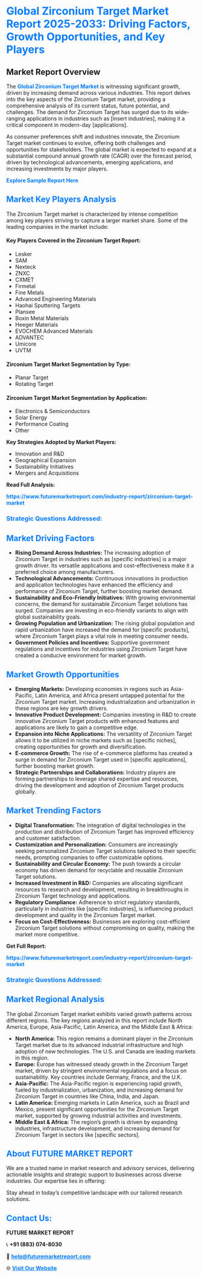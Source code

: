 <h1 style="color: #007BFF;">Global Zirconium Target Market Report 2025-2033: Driving Factors, Growth Opportunities, and Key Players</h1>

<section id="overview">
<h2>Market Report Overview</h2>
<p>The <a href="https://www.futuremarketreport.com/industry-report/zirconium-target-market" style="color: #007BFF; text-decoration: none;"><strong>Global Zirconium Target Market</strong></a> is witnessing significant growth, driven by increasing demand across various industries. This report delves into the key aspects of the Zirconium Target market, providing a comprehensive analysis of its current status, future potential, and challenges. The demand for Zirconium Target has surged due to its wide-ranging applications in industries such as [insert industries], making it a critical component in modern-day [applications].</p>
<p>As consumer preferences shift and industries innovate, the Zirconium Target market continues to evolve, offering both challenges and opportunities for stakeholders. The global market is expected to expand at a substantial compound annual growth rate (CAGR) over the forecast period, driven by technological advancements, emerging applications, and increasing investments by major players.</p>
</section>

<section id="overview">
<p><a href="https://www.futuremarketreport.com/request-sample/reportId=28386" style="color: #007BFF; text-decoration: none;"><strong>Explore Sample Report Here</strong></a></p>
</section>

<section id="key-players">
<h2 style="color: #007BFF;">Market Key Players Analysis</h2>
<p>The Zirconium Target market is characterized by intense competition among key players striving to capture a larger market share. Some of the leading companies in the market include:</p>
<h4>Key Players Covered in the Zirconium Target Report:</h4>
<ul><li>Lesker</li><li>SAM</li><li>Nexteck</li><li>ZNXC</li><li>CXMET</li><li>Firmetal</li><li>Fine Metals</li><li>Advanced Engineering Materials</li><li>Haohai Sputtering Targets</li><li>Plansee</li><li>Boxin Metal Materials</li><li>Heeger Materials</li><li>EVOCHEM Advanced Materials</li><li>ADVANTEC</li><li>Umicore</li><li>UVTM</li></ul>
<h4>Zirconium Target Market Segmentation by Type:</h4>
<ul><li>Planar Target</li><li>Rotating Target</li></ul>

<h4>Zirconium Target Market Segmentation by Application:</h4>
<ul><li>Electronics &amp; Semiconductors</li><li>Solar Energy</li><li>Performance Coating</li><li>Other</li></ul>
<p><strong>Key Strategies Adopted by Market Players:</strong></p>
<ul>
<li>Innovation and R&D</li>
<li>Geographical Expansion</li>
<li>Sustainability Initiatives</li>
<li>Mergers and Acquisitions</li>
</ul>
</section>

<section>
<p><strong>Read Full Analysis: </strong></p><a href="https://www.futuremarketreport.com/industry-report/zirconium-target-market" style="color: #007BFF; text-decoration: none;"><strong>https://www.futuremarketreport.com/industry-report/zirconium-target-market</strong></a>
<h3 style="color: #007BFF;">Strategic Questions Addressed:</h3>
</section>

<section id="driving-factors">
<h2 style="color: #007BFF;">Market Driving Factors</h2>
<ul>
<li><strong>Rising Demand Across Industries:</strong> The increasing adoption of Zirconium Target in industries such as [specific industries] is a major growth driver. Its versatile applications and cost-effectiveness make it a preferred choice among manufacturers.</li>
<li><strong>Technological Advancements:</strong> Continuous innovations in production and application technologies have enhanced the efficiency and performance of Zirconium Target, further boosting market demand.</li>
<li><strong>Sustainability and Eco-Friendly Initiatives:</strong> With growing environmental concerns, the demand for sustainable Zirconium Target solutions has surged. Companies are investing in eco-friendly variants to align with global sustainability goals.</li>
<li><strong>Growing Population and Urbanization:</strong> The rising global population and rapid urbanization have increased the demand for [specific products], where Zirconium Target plays a vital role in meeting consumer needs.</li>
<li><strong>Government Policies and Incentives:</strong> Supportive government regulations and incentives for industries using Zirconium Target have created a conducive environment for market growth.</li>
</ul>
</section>

<section id="growth-opportunities">
<h2 style="color: #007BFF;">Market Growth Opportunities</h2>
<ul>
<li><strong>Emerging Markets:</strong> Developing economies in regions such as Asia-Pacific, Latin America, and Africa present untapped potential for the Zirconium Target market. Increasing industrialization and urbanization in these regions are key growth drivers.</li>
<li><strong>Innovative Product Development:</strong> Companies investing in R&D to create innovative Zirconium Target products with enhanced features and applications are likely to gain a competitive edge.</li>
<li><strong>Expansion into Niche Applications:</strong> The versatility of Zirconium Target allows it to be utilized in niche markets such as [specific niches], creating opportunities for growth and diversification.</li>
<li><strong>E-commerce Growth:</strong> The rise of e-commerce platforms has created a surge in demand for Zirconium Target used in [specific applications], further boosting market growth.</li>
<li><strong>Strategic Partnerships and Collaborations:</strong> Industry players are forming partnerships to leverage shared expertise and resources, driving the development and adoption of Zirconium Target products globally.</li>
</ul>
</section>

<section id="trending-factors">
<h2 style="color: #007BFF;">Market Trending Factors</h2>
<ul>
<li><strong>Digital Transformation:</strong> The integration of digital technologies in the production and distribution of Zirconium Target has improved efficiency and customer satisfaction.</li>
<li><strong>Customization and Personalization:</strong> Consumers are increasingly seeking personalized Zirconium Target solutions tailored to their specific needs, prompting companies to offer customizable options.</li>
<li><strong>Sustainability and Circular Economy:</strong> The push towards a circular economy has driven demand for recyclable and reusable Zirconium Target solutions.</li>
<li><strong>Increased Investment in R&D:</strong> Companies are allocating significant resources to research and development, resulting in breakthroughs in Zirconium Target technology and applications.</li>
<li><strong>Regulatory Compliance:</strong> Adherence to strict regulatory standards, particularly in industries like [specific industries], is influencing product development and quality in the Zirconium Target market.</li>
<li><strong>Focus on Cost-Effectiveness:</strong> Businesses are exploring cost-efficient Zirconium Target solutions without compromising on quality, making the market more competitive.</li>
</ul>
</section>

<section>
<p><strong>Get Full Report: </strong></p><a href="https://www.futuremarketreport.com/industry-report/zirconium-target-market" style="color: #007BFF; text-decoration: none;"><strong>https://www.futuremarketreport.com/industry-report/zirconium-target-market</strong></a>
<h3 style="color: #007BFF;">Strategic Questions Addressed:</h3>
</section>


<section id="regional-analysis">
<h2 style="color: #007BFF;">Market Regional Analysis</h2>
<p>The global Zirconium Target market exhibits varied growth patterns across different regions. The key regions analyzed in this report include North America, Europe, Asia-Pacific, Latin America, and the Middle East & Africa:</p>
<ul>
<li><strong>North America:</strong> This region remains a dominant player in the Zirconium Target market due to its advanced industrial infrastructure and high adoption of new technologies. The U.S. and Canada are leading markets in this region.</li>
<li><strong>Europe:</strong> Europe has witnessed steady growth in the Zirconium Target market, driven by stringent environmental regulations and a focus on sustainability. Key countries include Germany, France, and the U.K.</li>
<li><strong>Asia-Pacific:</strong> The Asia-Pacific region is experiencing rapid growth, fueled by industrialization, urbanization, and increasing demand for Zirconium Target in countries like China, India, and Japan.</li>
<li><strong>Latin America:</strong> Emerging markets in Latin America, such as Brazil and Mexico, present significant opportunities for the Zirconium Target market, supported by growing industrial activities and investments.</li>
<li><strong>Middle East & Africa:</strong> The region’s growth is driven by expanding industries, infrastructure development, and increasing demand for Zirconium Target in sectors like [specific sectors].</li>
</ul>
</section>

<footer>
<h2 style="color: #007BFF;">About FUTURE MARKET REPORT</h2>
<p>We are a trusted name in market research and advisory services, delivering actionable insights and strategic support to businesses across diverse industries. Our expertise lies in offering:</p>

<p>Stay ahead in today’s competitive landscape with our tailored research solutions.</p>

<h2 style="color: #007BFF;">Contact Us:</h2>
<p><strong>FUTURE MARKET REPORT</strong></p>
<p>📞 <strong>+91 (883) 074-8030</strong></p>
<p>📧 <strong><a href="mailto:help@futuremarketreport.com" style="color: #007BFF;">help@futuremarketreport.com</a></strong></p>
<p>🌐 <strong><a href="https://www.futuremarketreport.com/" style="color: #007BFF;">Visit Our Website</a></strong></p>
</footer>